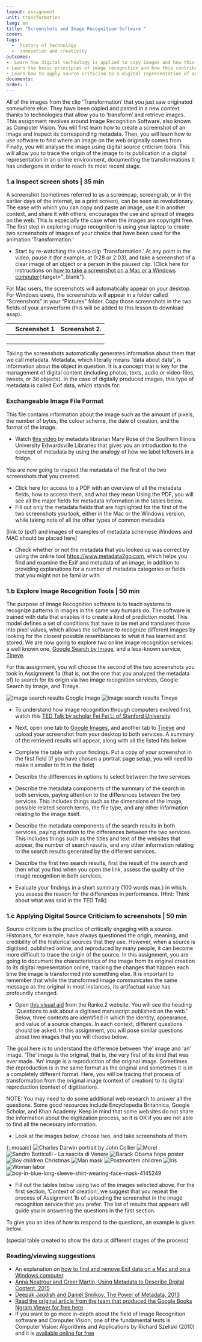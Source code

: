 ```yaml
---
layout: assignment
unit: transformation
lang: en
title: "Screenshots and Image Recognition Software "
cover:
tags:
  -  history of technology
  -  innovation and creativity
outcomes:
-  Learn how digital technology is applied to copy images and how this automatically generates metadata (information about the copy that has been created)
- Learn the basic principles of image recognition and how this contributes to a move from textual to multimodal forms of communication.
- Learn how to apply source criticism to a digital representation of an object that has been published online.
documents:
order: 1
---
```

All of the images from the clip ‘Transformation’ that you just saw originated somewhere else. They have been copied and pasted in a new context thanks to technologies that allow you to ‘transform’ and retrieve images. This assignment revolves around Image Recognition Software, also known as Computer Vision. You will first learn how to create a screenshot of an image and inspect its corresponding metadata. Then, you will learn how to use software to find where an image on the web originally comes from. Finally, you will analyse the image using digital source criticism tools. This will allow you to  trace the origin of the image to its publication in a digital representation in an online environment, documenting the transformations it has undergone in order to reach its most recent stage.

<!-- more -->

<!-- briefing-student -->


### 1.a  Inspect screen shots |   35 min
<!-- section-contents -->

A screenshot (sometimes referred to as a screencap, screengrab, or in the earlier days of the internet, as a print screen), can be seen as revolutionary. The ease with which you can copy and paste an image, use it in another context, and share it with others, encourages the use and spread of images on the web. This is especially the case when the images are copyright free. The first step in exploring image recognition is using your laptop to create two screenshots of images of your choice that have been used for the animation ‘Transformation.’

- Start by re-watching the video clip ‘Transformation.’ At any point in the video, pause it (for example, at 0:28 or 2:03), and take a screenshot of a clear image of an object or a person in the paused clip.
 (Click here for instructions on [how to take a screenshot on a Mac or a Windows computer](https://lifehacker.com/how-to-take-a-screenshot-or-picture-of-whats-on-your-co-5825771){:target="_blank"}.

For Mac users, the screenshots will automatically appear on your desktop. For Windows users,
the screenshots will appear in a folder called “Screenshots” in your “Pictures” folder.
Copy those screenshots in the two fields of your answerform (this will be added to this lesson to download asap).

|      | Screenshot 1                       |        Screenshot 2.              |
| ---  |------------------------------------|-----------------------------------|
|      |                                    |                                   |
|      |                                    |                                   |
|      |                                    |                                   |
|      |                                    |                                   |


Taking the screenshots automatically generates information about them that we call metadata. Metadata, which literally means “data about data”, is information about the object in question. It is a concept that is key for the management of digital content (including photos, texts, audio or video-files, tweets, or 3d objects). In the case of digitally produced images, this type of metadata is called Exif data, which stands for:

### Exchangeable Image File Format 
This file contains information about the image such as the amount of pixels, the number of bytes, the colour scheme, the date of creation, and the format of the image.

- Watch [this video](https://www.youtube.com/watch?v=ABF2FvSPVYE) by metadata librarian Mary Rose of the Southern Illinois University Edwardsville Libraries that gives you an introduction to the concept of metadata by using the analogy of how we label leftovers in a fridge.

You are now going to inspect the metadata of the first of the two screenshots that you created.
- Click here for access to a PDF with an overview of all the metadata fields, how to access them, and what they mean
Using the PDF, you will see all the major fields for metadata information in the tables below.
- Fill out only the metadata fields that are highlighted for the first of the two screenshots you took, either in the Mac or the Windows version, while taking note of all the other types of common metadata

[link to (pdf) and images of examples of metadata schemese Windows and MAC should be placed here]



- Check whether or not the metadata that you looked up was correct by using the online tool https://www.metadata2go.com, which helps you find and examine the Exif and metadata of an image, in addition to providing explanations for a number of metadata categories or fields that you might not be familiar with.

<!-- section -->

### 1.b  Explore Image Recognition Tools | 50 min
<!-- section-contents -->

The purpose of Image Recognition software is to teach systems to recognize patterns in images in the same way humans do. The software is trained with data that enables it to create a kind of prediction model. This model defines a set of conditions that have to be met and translates those into pixel values, which allows the software to recognize different images by looking for the closest possible resemblances to what it has learned and stored.  We are now going to explore two online image recognition services: a well known one, [Google Search by Image](https://www.google.com/imghp?hl=en), and a less-known service, [Tineye](https://tineye.com).

For this assignment, you will choose the second  of the two screenshots you took in Assignment 1a (that is, not the one that you analyzed the metadata of) to search for its origin via two image recognition services, Google Search by Image, and Tineye.

![Image search results Google Image](../../assets/images/transformation/1b/google-image-screenshot.png)
![Image search results Tineye](../../assets/images/transformation/1b/tineye.png)


- To understand how image recognition through computers evolved first, watch this [TED Talk by scholar Fei Fei Li of Stanford University](https://www.ted.com/talks/fei_fei_li_how_we_re_teaching_computers_to_understand_pictures?utm_campaign=tedspread--a&utm_medium=referral&utm_source=tedcomshare).
- Next, open one tab to [Google Images](https://images.google.com/), and another tab to [Tineye](https://tineye.com) and upload your screenshot from your desktop to both services. A summary of the retrieved results will appear, along with all the listed hits below.
- Complete the table with your findings. Put a copy of your screenshot in the first field (if you have chosen a portrait page setup, you will need to make it smaller to fit in the field)
- Describe the differences in options to select between the two services
- Describe the metadata components of the summary of the search in both services, paying attention to the differences between the two services. This includes things such as the dimensions of the image, possible related search terms, the file type, and any other information relating to the image itself.
- Describe the metadata components of the search results in both services, paying attention to the differences between the two services. This includes things such as the titles and text of the websites that appear, the number of search results, and any other information relating to the search results generated by the different services.
- Describe the first two search results, first the result of the search and then what you find when you open the link, assess the quality of the image recognition in both services.

- Evaluate your findings in a short summary (100 words max.) in which you assess the reason for the differences in performance. (Hint: Think about what was said in the TED Talk)


<!-- section -->

### 1.c Applying Digital Source Criticism to screenshots | 50 min
<!-- section-contents -->

Source criticism is the practice of critically engaging with a source. Historians, for example, have always questioned the origin, meaning, and credibility of the historical sources that they use. However, when a source is digitised, published online, and reproduced by many people, it can become more difficult to trace the origin of the source. In this assignment, you are going to document the characteristics of the image from its original creation to its digital representation online, tracking the changes that happen each time the image is transformed into something else. It is important to remember that while the transformed image communicates the same message as the original in most instances, its artifactual value has profoundly changed.

- Open [this visual aid](https://ranke2.uni.lu/assets/pdf/C3.1-visual-aid-3.pdf) from the Ranke.2 website. You will see the heading ‘Questions to ask about a digitised manuscript published on the web.’ Below, three contexts are identified in which
the identity, appearance, and value of a source changes. In each context, different questions should be asked.
In this assignment, you will pose similar questions about two images that you will choose below.

The goal here is to understand the difference between ‘the’ image and ‘an’ image. ‘The’ image is the original, that is, the very first of its kind that was ever made. ‘An’ image is a reproduction of the original image. Sometimes the reproduction is in the same format as the original and sometimes it is in a completely different format. Here, you will be tracing that process of transformation from the original image (context of creation) to its digital reproduction (context of digitisation).

NOTE: You may need to do some additional web research to answer all the questions. Some good resources include Encyclopedia Britannica, Google Scholar, and Khan Academy. Keep in mind that some websites do not share the information about the digitization process, so it is OK if you are not able to find all the necessary information.


- Look at the images below, choose two, and take screenshots of them.

{:.mosaic}
![Charles Darwin portrait by John Collier](../../assets/images/transformation/1c/charles-darwin-portrait-by-john-collier.jpg)
![Morel](../../assets/images/transformation/1c/morel-v-afp-1.jpg)
![Sandro Botticelli - La nascita di Venere](../../assets/images/transformation/1c/sandro-botticelli-la-nascita-di-venere.jpg)
![Barack Obama hope poster](../../assets/images/transformation/1c/barack-obama-hope-poster.jpg)
![Boy children Christmas](../../assets/images/transformation/1c/boy-children-christmas.jpg)
![Man mask](../../assets/images/transformation/1c/man-mask.jpg)
![Postmortem children](../../assets/images/transformation/1c/postmortem_children.jpg)
![Iris](../../assets/images/transformation/1c/iris.jpg)
![Woman labor](../../assets/images/transformation/1c/woman-labor.jpg)
![boy-in-blue-long-sleeve-shirt-wearing-face-mask-4145249](../..assets/images/transformation/1c/boy-in-blue-long-sleeve-shirt-wearing-face-mask-4145249.jpg)

- Fill out the tables below using two of the images selected above. For the first section, ‘Context of creation’, we suggest that you repeat the process of Assignment 1b of uploading the screenshot in the image recognition service that you prefer. The list of results that appears will guide you in answering the questions in the first section.

To give you an idea of how to respond to the questions, an example is given below.

(special table created to show the data at different stages of the process)

<!-- section -->

### Reading/viewing suggestions
<!-- section-contents -->

- An explanation on [how to find and remove Exif data on a Mac and on a Windows computer](https://www.howtogeek.com/203592/what-is-exif-data-and-how-to-remove-it/)
- [Anna Neatrour and Greer Martin, Using Metadata to Describe Digital Content, 2015](https://www.youtube.com/watch?v=RqgFLj_yspk)
- [Deepak Jagdish and Daniel Smilkov, The Power of Metadata, 2013](https://www.youtube.com/watch?v=i2a8pDbCabg)
- [Read the original article from the team that produced the Google Books Ngram Viewer for free here](https://dash.harvard.edu/handle/1/8899722)
- If you want to go more in-depth about the field of Image Recognition software and Computer Vision, one of the fundamental texts is Computer Vision: Algorithms and Applications by Richard Szeliski (2010) and it is [available online for free](http://szeliski.org/Book/)

<!-- briefing-teacher -->
